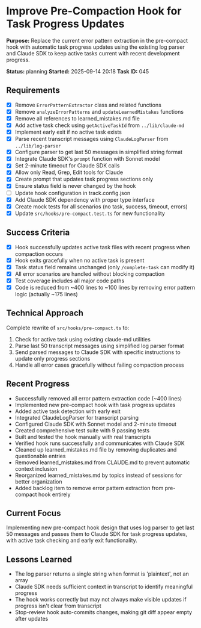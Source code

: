 # Improve Pre-Compaction Hook for Task Progress Updates

**Purpose:** Replace the current error pattern extraction in the pre-compact hook with automatic task progress updates using the existing log parser and Claude SDK to keep active tasks current with recent development progress.

**Status:** planning
**Started:** 2025-09-14 20:18
**Task ID:** 045

## Requirements
- [x] Remove `ErrorPatternExtractor` class and related functions
- [x] Remove `analyzeErrorPatterns` and `updateLearnedMistakes` functions
- [x] Remove all references to learned_mistakes.md file
- [x] Add active task check using `getActiveTaskId` from `../lib/claude-md`
- [x] Implement early exit if no active task exists
- [x] Parse recent transcript messages using `ClaudeLogParser` from `../lib/log-parser`
- [x] Configure parser to get last 50 messages in simplified string format
- [x] Integrate Claude SDK's `prompt` function with Sonnet model
- [x] Set 2-minute timeout for Claude SDK calls
- [x] Allow only Read, Grep, Edit tools for Claude
- [x] Create prompt that updates task progress sections only
- [x] Ensure status field is never changed by the hook
- [ ] Update hook configuration in track.config.json
- [x] Add Claude SDK dependency with proper type interface
- [x] Create mock tests for all scenarios (no task, success, timeout, errors)
- [x] Update `src/hooks/pre-compact.test.ts` for new functionality

## Success Criteria
- [x] Hook successfully updates active task files with recent progress when compaction occurs
- [x] Hook exits gracefully when no active task is present
- [x] Task status field remains unchanged (only `/complete-task` can modify it)
- [x] All error scenarios are handled without blocking compaction
- [x] Test coverage includes all major code paths
- [x] Code is reduced from ~400 lines to ~100 lines by removing error pattern logic (actually ~175 lines)

## Technical Approach
Complete rewrite of `src/hooks/pre-compact.ts` to:
1. Check for active task using existing claude-md utilities
2. Parse last 50 transcript messages using simplified log parser format
3. Send parsed messages to Claude SDK with specific instructions to update only progress sections
4. Handle all error cases gracefully without failing compaction process

## Recent Progress

- Successfully removed all error pattern extraction code (~400 lines)
- Implemented new pre-compact hook with task progress updates
- Added active task detection with early exit
- Integrated ClaudeLogParser for transcript parsing
- Configured Claude SDK with Sonnet model and 2-minute timeout
- Created comprehensive test suite with 9 passing tests
- Built and tested the hook manually with real transcripts
- Verified hook runs successfully and communicates with Claude SDK
- Cleaned up learned_mistakes.md file by removing duplicates and questionable entries
- Removed learned_mistakes.md from CLAUDE.md to prevent automatic context inclusion
- Reorganized learned_mistakes.md by topics instead of sessions for better organization
- Added backlog item to remove error pattern extraction from pre-compact hook entirely

## Current Focus
Implementing new pre-compact hook design that uses log parser to get last 50 messages and passes them to Claude SDK for task progress updates, with active task checking and early exit functionality.

## Lessons Learned
- The log parser returns a single string when format is 'plaintext', not an array
- Claude SDK needs sufficient context in transcript to identify meaningful progress
- The hook works correctly but may not always make visible updates if progress isn't clear from transcript
- Stop-review hook auto-commits changes, making git diff appear empty after updates

<!-- github_issue: 31 -->
<!-- github_url: https://github.com/cahaseler/cc-track/issues/31 -->
<!-- issue_branch: 31-improve-pre-compaction-hook-for-task-progress-updates -->